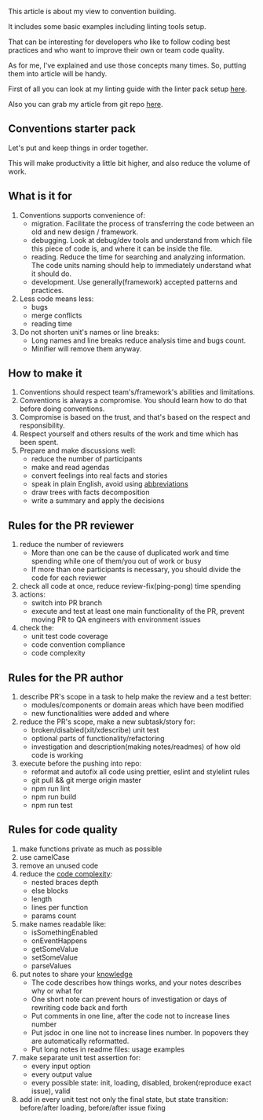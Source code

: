 This article is about my view to convention building. 

It includes some basic examples including linting tools setup. 

That can be interesting for developers who like to follow coding best practices and who want to improve their own or team code quality. 

As for me, I've explained and use those concepts many times. So, putting them into article will be handy.

First of all you can look at my linting guide with the linter pack setup [here](https://github.com/bskydive/typescript-tspqwe-linters).

Also you can grab my article from git repo [here](https://gitlab.com/stepanovv/kbo/-/blob/master/public/kbo/kb/conventions/starter-conventions.md).

## Conventions starter pack

Let's put and keep things in order together.

This will make productivity a little bit higher, and also reduce the volume of work.

## What is it for

1. Conventions supports convenience of:
	* migration. Facilitate the process of transferring the code between an old and new design / framework.
	* debugging. Look at debug/dev tools and understand from which file this piece of code is, and where it can be inside the file.
	* reading. Reduce the time for searching and analyzing information. The code units naming should help to immediately understand what it should do.
	* development. Use generally(framework) accepted patterns and practices.
1. Less code means less:
	* bugs
	* merge conflicts
	* reading time
1. Do not shorten unit's names or line breaks:
	* Long names and line breaks reduce analysis time and bugs count.
	* Minifier will remove them anyway.

## How to make it

1. Conventions should respect team's/framework's abilities and limitations.
1. Conventions is always a compromise. You should learn how to do that before doing conventions.
1. Compromise is based on the trust, and that's based on the respect and responsibility.
1. Respect yourself and others results of the work and time which has been spent.
1. Prepare and make discussions well:
	* reduce the number of participants
	* make and read agendas
	* convert feelings into real facts and stories
	* speak in plain English, avoid using [abbreviations](https://blog.juliobiason.me/thoughts/things-i-learnt-the-hard-way/#design-patterns-are-used-to-describe-solutions-not-to-find-them)
	* draw trees with facts decomposition
	* write a summary and apply the decisions

## Rules for the PR reviewer

1. reduce the number of reviewers
	* More than one can be the cause of duplicated work and time spending while one of them/you out of work or busy
	* If more than one participants is necessary, you should divide the code for each reviewer
1. check all code at once, reduce review-fix(ping-pong) time spending
1. actions:
	* switch into PR branch
	* execute and test at least one main functionality of the PR, prevent moving PR to QA engineers with environment issues
1. check the:
	* unit test code coverage
	* code convention compliance
	* code complexity

## Rules for the PR author

1. describe PR's scope in a task to help make the review and a test better:
	* modules/components or domain areas which have been modified
	* new functionalities were added and where
1. reduce the PR's scope, make a new subtask/story for:
	* broken/disabled(xit/xdescribe) unit test
	* optional parts of functionality/refactoring
	* investigation and description(making notes/readmes) of how old code is working
1. execute before the pushing into repo:
	* reformat and autofix all code using prettier, eslint and stylelint rules
	* git pull && git merge origin master
	* npm run lint
	* npm run build
	* npm run test

## Rules for code quality

1. make functions private as much as possible
1. use camelCase
1. remove an unused code
1. reduce the [code complexity](https://eslint.org/docs/rules/complexity):
	* nested braces depth
	* else blocks
	* length
	* lines per function
	* params count
1. make names readable like:
	* isSomethingEnabled
	* onEventHappens
	* getSomeValue
	* setSomeValue
	* parseValues
1. put notes to share your [knowledge](https://blog.juliobiason.me/thoughts/things-i-learnt-the-hard-way/#documentation-is-a-love-letter-to-your-future-self)
	* The code describes how things works, and your notes describes why or what for
	* One short note can prevent hours of investigation or days of rewriting code back and forth
	* Put comments in one line, after the code not to increase lines number
	* Put jsdoc in one line not to increase lines number. In popovers they are automatically reformatted.
	* Put long notes in readme files: usage examples
1. make separate unit test assertion for:
	* every input option
	* every output value
	* every possible state: init, loading, disabled, broken(reproduce exact issue), valid
1. add in every unit test not only the final state, but state transition: before/after loading, before/after issue fixing
